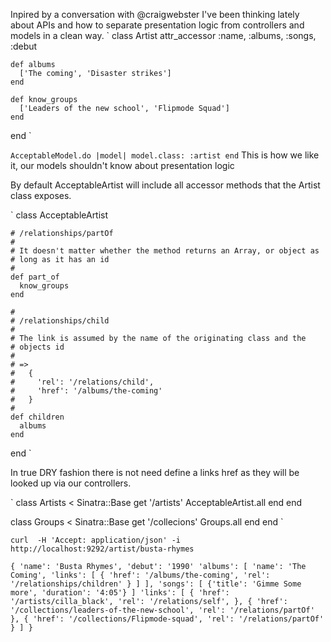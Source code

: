 Inpired by a conversation with @craigwebster I've been thinking lately about APIs and how to separate presentation logic from controllers and models in a clean way.
`
  class Artist
    attr_accessor :name, :albums, :songs, :debut

    def albums
      ['The coming', 'Disaster strikes']
    end

    def know_groups
      ['Leaders of the new school', 'Flipmode Squad']
    end
  end
`

`
  AcceptableModel.do |model|
    model.class: :artist
  end
`
This is how we like it, our models shouldn't know about presentation logic

By default AcceptableArtist will include all accessor methods that the Artist class exposes.

`
  class AcceptableArtist

    # /relationships/partOf
    #
    # It doesn't matter whether the method returns an Array, or object as
    # long as it has an id
    #
    def part_of
      know_groups
    end 

    #
    # /relationships/child
    #
    # The link is assumed by the name of the originating class and the
    # objects id
    #
    # => 
    #   {
    #     'rel': '/relations/child',
    #     'href': '/albums/the-coming'
    #   }
    #
    def children
      albums
    end
  end
`

In true DRY fashion there is not need define a links href as they will be looked up via our controllers.

`
  class Artists < Sinatra::Base
    get '/artists'
      AcceptableArtist.all
    end
  end

  class Groups < Sinatra::Base
    get '/collecions'
      Groups.all
    end
  end
`

`
  curl  -H 'Accept: application/json' -i http://localhost:9292/artist/busta-rhymes
`

`
{
  'name': 'Busta Rhymes',
  'debut': '1990'
  'albums': [
    'name': 'The Coming',
    'links': [
      {
        'href': '/albums/the-coming',
        'rel': '/relationships/children'
      }
    ]
  ],
  'songs': [
    {'title': 'Gimme Some more', 'duration': '4:05'}
  ]
  'links': [
    {
      'href': '/artists/cilla_black',
      'rel': '/relations/self',
    },
    {
      'href': '/collections/leaders-of-the-new-school',
      'rel': '/relations/partOf'
    },
    {
      'href': '/collections/Flipmode-squad',
      'rel': '/relations/partOf'
    }
  ]
}
`

